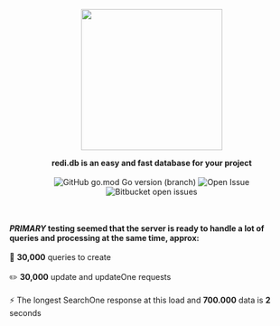 <div align="center" markdown=1>
  <p align="center"><img src="https://i.imgur.com/CzXM1jx.png" style="width: 250px"></p>
  
  <strong>redi.db is an easy and fast database for your project</strong><br><br>
  <img alt="GitHub go.mod Go version (branch)" src="https://img.shields.io/github/go-mod/go-version/redi-db/redi.db/main?label=GoLang&logo=go&logoColor=ping&style=flat">
  <img alt="Open Issue" src="https://img.shields.io/badge/Help-Open%20Issue-color%3Dblueviolet?style=flat&logo=appveyor&color=blueviolet&logo=github">
  <img alt="Bitbucket open issues" src="https://img.shields.io/bitbucket/issues/redi-db/redi.db?style=flat&color=blueviolet&label=Issues">
</div>

<br><br/>
**_PRIMARY_ testing seemed that the server is ready to handle a lot of queries and processing at the same time, approx:**
<br><br/>📀 **30,000** queries to create
<br><br/>✏️ **30,000** update and updateOne requests
<br><br/>⚡️ The longest SearchOne response at this load and **700.000** data is **2** seconds
